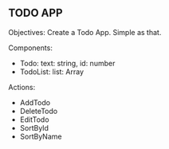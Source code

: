 ## TODO APP

Objectives:
Create a Todo App. Simple as that.



Components:
- Todo: text: string, id: number
- TodoList: list: Array<Todo>

Actions:
- AddTodo
- DeleteTodo
- EditTodo
- SortById
- SortByName
